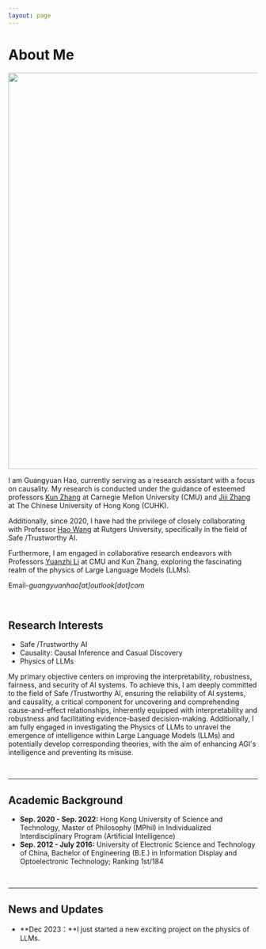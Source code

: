 ```yaml
---
layout: page
---
```


# About Me

<img src="https://guangyuanhao.github.io/guangyuan1.jpg" class="floatpic" width="1200" height="800">

I am Guangyuan Hao, currently serving as a research assistant with a focus on causality. My research is conducted under the guidance of esteemed professors [Kun Zhang](https://www.andrew.cmu.edu/user/kunz1/) at Carnegie Mellon University (CMU) and [Jiji Zhang](https://arts.cuhk.edu.hk/web/index.php/professor-zhang-jiji) at The Chinese University of Hong Kong (CUHK).

Additionally, since 2020, I have had the privilege of closely collaborating with Professor [Hao Wang](http://www.wanghao.in/) at Rutgers University, specifically in the field of Safe /Trustworthy AI.

Furthermore, I am engaged in collaborative research endeavors with Professors [Yuanzhi Li](https://scholar.google.com/citations?user=aHtfItQAAAAJ&hl=en) at CMU and Kun Zhang, exploring the fascinating realm of the physics of Large Language Models (LLMs).

Email-*guangyuanhao[at]outlook[dot]com*

<br>

## Research Interests

- Safe /Trustworthy AI
- Causality: Causal Inference and Casual Discovery
- Physics of LLMs

My primary objective centers on improving the interpretability, robustness, fairness, and security of AI systems. To achieve this, I am deeply committed to the field of Safe /Trustworthy AI, ensuring the reliability of AI systems, and causality, a critical component for uncovering and comprehending cause-and-effect relationships, inherently equipped with interpretability and robustness and facilitating evidence-based decision-making. Additionally, I am fully engaged in investigating the Physics of LLMs to unravel the emergence of intelligence within Large Language Models (LLMs) and potentially develop corresponding theories, with the aim of enhancing AGI's intelligence and preventing its misuse.

<br>

---
## Academic Background
<!-- **<font color='red'>[Highlight]</font> I am looking for PhD to start in 2025 Fall. Contact me if you have any leads!** -->

- **Sep. 2020 - Sep. 2022:** Hong Kong University of Science and Technology, Master of Philosophy (MPhil) in Individualized Interdisciplinary Program (Artificial Intelligence)
- **Sep. 2012 - July 2016:** University of Electronic Science and Technology of China, Bachelor of Engineering (B.E.) in Information Display and Optoelectronic Technology; Ranking 1st/184

<br>

---

## News and Updates

- **Dec 2023：**I just started a new exciting project on the physics of LLMs.

<br>

